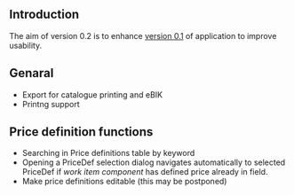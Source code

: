 ## Introduction ##

The aim of version 0.2 is to enhance [version 0.1](bik_designer_requirements_v01.md) of application to improve usability.

## Genaral ##
  * Export for catalogue printing and eBIK
  * Printng support

## Price definition functions ##

  * Searching in Price definitions table by keyword
  * Opening a PriceDef selection dialog navigates automatically to selected PriceDef if _work item component_ has defined price already in field.
  * Make price definitions editable (this may be postponed)